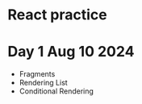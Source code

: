 # React practice 

# Day 1 Aug 10 2024
  - Fragments 
  - Rendering List 
  - Conditional Rendering 